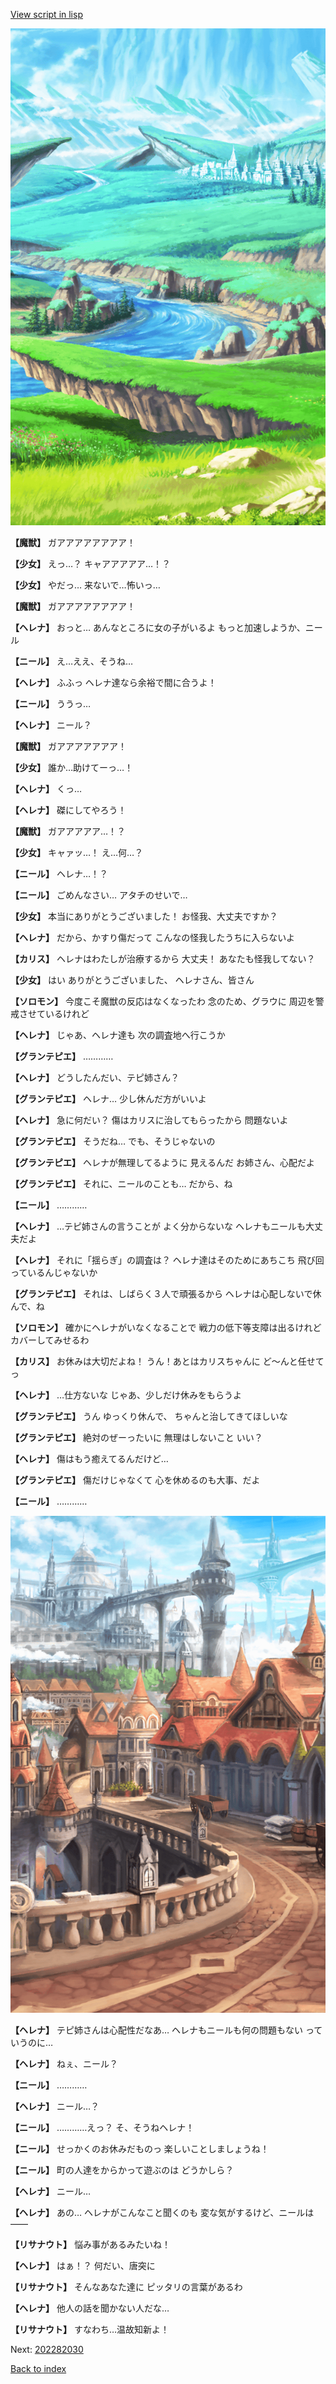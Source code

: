[View script in lisp](../scripts/202282020.txt)

![plain.png](../images/backgrounds/plain.png)

**【魔獣】**
ガアアアアアアアア！

**【少女】**
えっ…？
キャアアアアア…！？

**【少女】**
やだっ…
来ないで…怖いっ…

**【魔獣】**
ガアアアアアアアア！

**【ヘレナ】**
おっと…
あんなところに女の子がいるよ
もっと加速しようか、ニール

**【ニール】**
え…ええ、そうね…

**【ヘレナ】**
ふふっ
ヘレナ達なら余裕で間に合うよ！

**【ニール】**
ううっ…

**【ヘレナ】**
ニール？

**【魔獣】**
ガアアアアアアア！

**【少女】**
誰か…助けてーっ…！

**【ヘレナ】**
くっ…

**【ヘレナ】**
磔にしてやろう！

**【魔獣】**
ガアアアアア…！？

**【少女】**
キャァッ…！
え…何…？

**【ニール】**
ヘレナ…！？

**【ニール】**
ごめんなさい…
アタチのせいで…

**【少女】**
本当にありがとうございました！
お怪我、大丈夫ですか？

**【ヘレナ】**
だから、かすり傷だって
こんなの怪我したうちに入らないよ

**【カリス】**
ヘレナはわたしが治療するから
大丈夫！
あなたも怪我してない？

**【少女】**
はい
ありがとうございました、
ヘレナさん、皆さん

**【ソロモン】**
今度こそ魔獣の反応はなくなったわ
念のため、グラウに
周辺を警戒させているけれど

**【ヘレナ】**
じゃあ、ヘレナ達も
次の調査地へ行こうか

**【グランテピエ】**
…………

**【ヘレナ】**
どうしたんだい、テピ姉さん？

**【グランテピエ】**
ヘレナ…
少し休んだ方がいいよ

**【ヘレナ】**
急に何だい？
傷はカリスに治してもらったから
問題ないよ

**【グランテピエ】**
そうだね…
でも、そうじゃないの

**【グランテピエ】**
ヘレナが無理してるように
見えるんだ
お姉さん、心配だよ

**【グランテピエ】**
それに、ニールのことも…
だから、ね

**【ニール】**
…………

**【ヘレナ】**
…テピ姉さんの言うことが
よく分からないな
ヘレナもニールも大丈夫だよ

**【ヘレナ】**
それに「揺らぎ」の調査は？
ヘレナ達はそのためにあちこち
飛び回っているんじゃないか

**【グランテピエ】**
それは、しばらく３人で頑張るから
ヘレナは心配しないで休んで、ね

**【ソロモン】**
確かにヘレナがいなくなることで
戦力の低下等支障は出るけれど
カバーしてみせるわ

**【カリス】**
お休みは大切だよね！
うん！あとはカリスちゃんに
ど～んと任せてっ

**【ヘレナ】**
…仕方ないな
じゃあ、少しだけ休みをもらうよ

**【グランテピエ】**
うん
ゆっくり休んで、
ちゃんと治してきてほしいな

**【グランテピエ】**
絶対のぜーったいに
無理はしないこと
いい？

**【ヘレナ】**
傷はもう癒えてるんだけど…

**【グランテピエ】**
傷だけじゃなくて
心を休めるのも大事、だよ

**【ニール】**
…………

![town.png](../images/backgrounds/town.png)

**【ヘレナ】**
テピ姉さんは心配性だなあ…
ヘレナもニールも何の問題もない
っていうのに…

**【ヘレナ】**
ねぇ、ニール？

**【ニール】**
…………

**【ヘレナ】**
ニール…？

**【ニール】**
…………えっ？
そ、そうねヘレナ！

**【ニール】**
せっかくのお休みだものっ
楽しいことしましょうね！

**【ニール】**
町の人達をからかって遊ぶのは
どうかしら？

**【ヘレナ】**
ニール…

**【ヘレナ】**
あの…
ヘレナがこんなこと聞くのも
変な気がするけど、ニールは――

**【リサナウト】**
悩み事があるみたいね！

**【ヘレナ】**
はぁ！？
何だい、唐突に

**【リサナウト】**
そんなあなた達に
ピッタリの言葉があるわ

**【ヘレナ】**
他人の話を聞かない人だな…

**【リサナウト】**
すなわち…温故知新よ！


Next: [202282030](202282030.md)

[Back to index](index.md)
